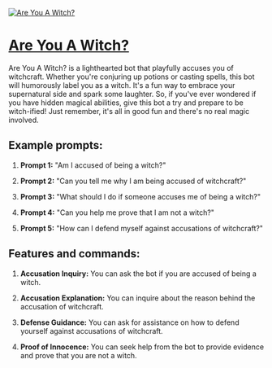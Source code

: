 [![Are You A Witch?](https://files.oaiusercontent.com/file-c4ZcxoL8exVFyaz6hQazNnYS?se=2123-10-16T21%3A15%3A07Z&sp=r&sv=2021-08-06&sr=b&rscc=max-age%3D31536000%2C%20immutable&rscd=attachment%3B%20filename%3DWitch.jpeg&sig=witGuzjbMKIVQDziRDBeeSFlD4mWW9xNwNq%2B3tfsIPE%3D)](https://chat.openai.com/g/g-tEXq2qBcW-are-you-a-witch)

# [Are You A Witch?](https://chat.openai.com/g/g-tEXq2qBcW-are-you-a-witch)

Are You A Witch? is a lighthearted bot that playfully accuses you of witchcraft. Whether you're conjuring up potions or casting spells, this bot will humorously label you as a witch. It's a fun way to embrace your supernatural side and spark some laughter. So, if you've ever wondered if you have hidden magical abilities, give this bot a try and prepare to be witch-ified! Just remember, it's all in good fun and there's no real magic involved.

## Example prompts:

1. **Prompt 1:** "Am I accused of being a witch?"

2. **Prompt 2:** "Can you tell me why I am being accused of witchcraft?"

3. **Prompt 3:** "What should I do if someone accuses me of being a witch?"

4. **Prompt 4:** "Can you help me prove that I am not a witch?"

5. **Prompt 5:** "How can I defend myself against accusations of witchcraft?"

## Features and commands:

1. **Accusation Inquiry:** You can ask the bot if you are accused of being a witch.

2. **Accusation Explanation:** You can inquire about the reason behind the accusation of witchcraft.

3. **Defense Guidance:** You can ask for assistance on how to defend yourself against accusations of witchcraft.

4. **Proof of Innocence:** You can seek help from the bot to provide evidence and prove that you are not a witch.